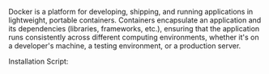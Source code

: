 Docker is a platform for developing, shipping, and running applications in lightweight, portable containers. Containers encapsulate an application and its dependencies (libraries, frameworks, etc.), ensuring that the application runs consistently across different computing environments, whether it's on a developer's machine, a testing environment, or a production server.

Installation Script:

